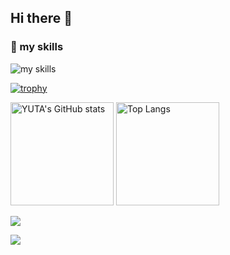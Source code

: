 ## Hi there 👋

### 🌱 my skills
<img alt="my skills" src="https://skillicons.dev/icons?i=aws,bash,docker,github,githubactions,linux,python,vim&theme=dark"/>

[![trophy](https://github-profile-trophy.vercel.app/?username=yuta3003&margin-w=5&theme=nord)](https://github.com/yuta3003/)


<img alt="YUTA's GitHub stats" src="https://github-readme-stats.vercel.app/api?username=yuta3003&count_private=true&show_icons=true&theme=nord" height="165px">

<img alt="Top Langs" src="https://github-readme-stats.vercel.app/api/top-langs/?username=yuta3003&layout=compact&theme=nord" height="165px">

![](http://github-profile-summary-cards.vercel.app/api/cards/profile-details?username=yuta3003&theme=nord_dark)

![](https://komarev.com/ghpvc/?username=yuta3003&color=green)
